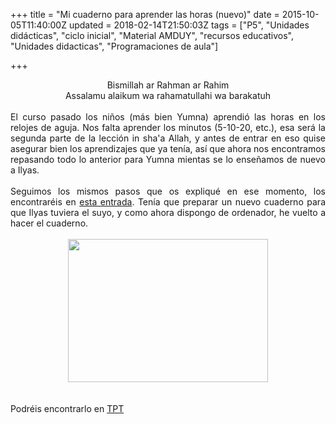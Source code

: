 +++
title = "Mi cuaderno para aprender las horas (nuevo)"
date = 2015-10-05T11:40:00Z
updated = 2018-02-14T21:50:03Z
tags = ["P5", "Unidades didácticas", "ciclo inicial", "Material AMDUY", "recursos educativos", "Unidades didacticas", "Programaciones de aula"]

+++

<div dir="ltr" style="text-align: left;" trbidi="on"><div style="text-align: center;">Bismillah ar Rahman ar Rahim</div><div style="text-align: center;">Assalamu alaikum wa rahamatullahi wa barakatuh</div><div style="text-align: center;"><br /></div><div style="text-align: justify;">El curso pasado los niños (más bien Yumna) aprendió las horas en los relojes de aguja. Nos falta aprender los minutos (5-10-20, etc.), esa será la segunda parte de la lección in sha'a Allah, y antes de entrar en eso quise asegurar bien los aprendizajes que ya tenía, así que ahora nos encontramos repasando todo lo anterior para Yumna mientas se lo enseñamos de nuevo a Ilyas.</div><div style="text-align: justify;"><br /></div><div style="text-align: justify;">Seguimos los mismos pasos que os expliqué en ese momento, los encontraréis en <a href="http://almadrassadenoura.blogspot.com.es/2014/11/la-medida-del-tiempo-ii-las-horas-en-el.html" target="_blank">esta entrada</a>. Tenía que preparar un nuevo cuaderno para que Ilyas tuviera el suyo, y como ahora dispongo de ordenador, he vuelto a hacer el cuaderno.<br /><br /><div class="separator" style="clear: both; text-align: center;"><a href="http://4.bp.blogspot.com/-78ecYXBr8CM/VhJFospjqEI/AAAAAAAAH0A/3--fMS6hzP4/s1600/Captura%2Bde%2Bpantalla%2B2015-10-05%2Ba%2Bla%2528s%2529%2B11.39.44.png" imageanchor="1" style="margin-left: 1em; margin-right: 1em;"><img border="0" height="229" src="https://4.bp.blogspot.com/-78ecYXBr8CM/VhJFospjqEI/AAAAAAAAH0A/3--fMS6hzP4/s320/Captura%2Bde%2Bpantalla%2B2015-10-05%2Ba%2Bla%2528s%2529%2B11.39.44.png" width="320" /></a></div><br /><br />Podréis encontrarlo en <a href="https://www.teacherspayteachers.com/Product/Cuaderno-para-aprender-las-horas-3654266" target="_blank">TPT</a><br /><br /><div style="text-align: center;"><br /></div></div><div style="text-align: justify;"><br /></div><div style="text-align: center;"><br /></div></div>

